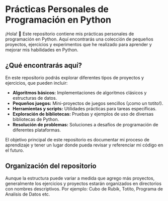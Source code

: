 # Prácticas Personales de Programación en Python

¡Hola! 👋 Este repositorio contiene mis prácticas personales de programación en Python. Aquí encontrarás una colección de pequeños proyectos, ejercicios y experimentos que he realizado para aprender y mejorar mis habilidades en Python.

## ¿Qué encontrarás aquí?

En este repositorio podrás explorar diferentes tipos de proyectos y ejercicios, que pueden incluir:

* **Algoritmos básicos:** Implementaciones de algoritmos clásicos y estructuras de datos.
* **Pequeños juegos:** Mini-proyectos de juegos sencillos (¡como un totito!).
* **Herramientas y scripts:** Utilidades prácticas para tareas específicas.
* **Exploración de bibliotecas:** Pruebas y ejemplos de uso de diversas bibliotecas de Python.
* **Resolución de problemas:** Soluciones a desafíos de programación de diferentes plataformas.

El objetivo principal de este repositorio es documentar mi proceso de aprendizaje y tener un lugar donde pueda revisar y referenciar mi código en el futuro.

## Organización del repositorio

Aunque la estructura puede variar a medida que agrego más proyectos, generalmente los ejercicios y proyectos estarán organizados en directorios con nombres descriptivos. Por ejemplo: Cubo de Rubik, Totito, Programa de Analisis de Datos etc.
